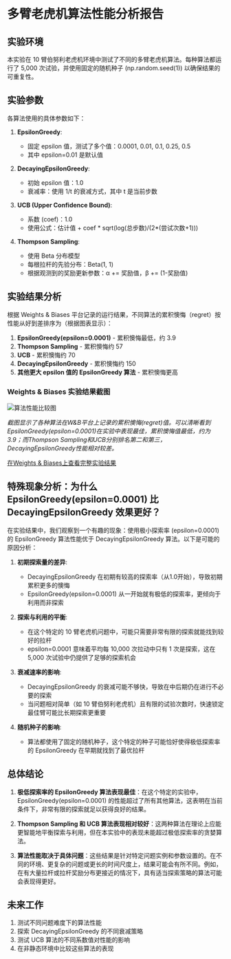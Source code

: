 # 多臂老虎机算法性能分析报告

## 实验环境

本实验在 10 臂伯努利老虎机环境中测试了不同的多臂老虎机算法。每种算法都运行了 5,000 次试验，并使用固定的随机种子 (np.random.seed(1)) 以确保结果的可重复性。

## 实验参数

各算法使用的具体参数如下：

1. **EpsilonGreedy**:
   - 固定 epsilon 值，测试了多个值：0.0001, 0.01, 0.1, 0.25, 0.5
   - 其中 epsilon=0.01 是默认值

2. **DecayingEpsilonGreedy**:
   - 初始 epsilon 值：1.0
   - 衰减率：使用 1/t 的衰减方式，其中 t 是当前步数

3. **UCB (Upper Confidence Bound)**:
   - 系数 (coef)：1.0
   - 使用公式：估计值 + coef * sqrt(log(总步数)/(2*(尝试次数+1)))

4. **Thompson Sampling**:
   - 使用 Beta 分布模型
   - 每根拉杆的先验分布：Beta(1, 1)
   - 根据观测到的奖励更新参数：α += 奖励值，β += (1-奖励值)

## 实验结果分析

根据 Weights & Biases 平台记录的运行结果，不同算法的累积懊悔（regret）按性能从好到差排序为（根据图表显示）：

1. **EpsilonGreedy(epsilon=0.0001)** - 累积懊悔最低，约 3.9
2. **Thompson Sampling** - 累积懊悔约 57
3. **UCB** - 累积懊悔约 70
4. **DecayingEpsilonGreedy** - 累积懊悔约 150
5. **其他更大 epsilon 值的 EpsilonGreedy 算法** - 累积懊悔更高

### Weights & Biases 实验结果截图

![算法性能比较图](https://wandb.ai/zuozuo/mab-experiments/workspace?nw=nwuserzuozuo&panelDisplayName=regret&panelSectionName=Charts)

*截图显示了各种算法在W&B平台上记录的累积懊悔(regret)值。可以清晰看到EpsilonGreedy(epsilon=0.0001)在实验中表现最佳，累积懊悔值最低，约为3.9；而Thompson Sampling和UCB分别排名第二和第三，DecayingEpsilonGreedy性能相对较差。*

[在Weights & Biases上查看完整实验结果](https://wandb.ai/zuozuo/mab-experiments/workspace?nw=nwuserzuozuo&panelDisplayName=regret&panelSectionName=Charts)

## 特殊现象分析：为什么 EpsilonGreedy(epsilon=0.0001) 比 DecayingEpsilonGreedy 效果更好？

在实验结果中，我们观察到一个有趣的现象：使用极小探索率 (epsilon=0.0001) 的 EpsilonGreedy 算法性能优于 DecayingEpsilonGreedy 算法。以下是可能的原因分析：

1. **初期探索量的差异**:
   - DecayingEpsilonGreedy 在初期有较高的探索率（从1.0开始），导致初期累积更多的懊悔
   - EpsilonGreedy(epsilon=0.0001) 从一开始就有极低的探索率，更倾向于利用而非探索

2. **探索与利用的平衡**:
   - 在这个特定的 10 臂老虎机问题中，可能只需要非常有限的探索就能找到较好的拉杆
   - epsilon=0.0001 意味着平均每 10,000 次拉动中只有 1 次是探索，这在 5,000 次试验中仍提供了足够的探索机会

3. **衰减速率的影响**:
   - DecayingEpsilonGreedy 的衰减可能不够快，导致在中后期仍在进行不必要的探索
   - 当问题相对简单（如 10 臂伯努利老虎机）且有限的试验次数时，快速锁定最佳臂可能比长期探索更重要

4. **随机种子的影响**:
   - 算法都使用了固定的随机种子，这个特定的种子可能恰好使得极低探索率的 EpsilonGreedy 在早期就找到了最优拉杆

## 总体结论

1. **极低探索率的 EpsilonGreedy 算法表现最佳**：在这个特定的实验中，EpsilonGreedy(epsilon=0.0001) 的性能超过了所有其他算法，这表明在当前条件下，非常有限的探索就足以获得良好的结果。

2. **Thompson Sampling 和 UCB 算法表现相对较好**：这两种算法在理论上应能更智能地平衡探索与利用，但在本实验中的表现未能超过极低探索率的贪婪算法。

3. **算法性能取决于具体问题**：这些结果是针对特定问题实例和参数设置的。在不同的环境、更复杂的问题或更长的时间尺度上，结果可能会有所不同。例如，在有大量拉杆或拉杆奖励分布更接近的情况下，具有适当探索策略的算法可能会表现得更好。

## 未来工作

1. 测试不同问题难度下的算法性能
2. 探索 DecayingEpsilonGreedy 的不同衰减策略
3. 测试 UCB 算法的不同系数值对性能的影响
4. 在非静态环境中比较这些算法的表现
